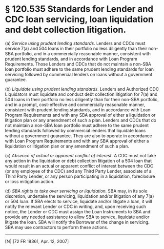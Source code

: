 # § 120.535   Standards for Lender and CDC loan servicing, loan liquidation and debt collection litigation.

(a) *Service using prudent lending standards.* Lenders and CDCs must service 7(a) and 504 loans in their portfolio no less diligently than their non-SBA portfolio, and in a commercially reasonable manner, consistent with prudent lending standards, and in accordance with Loan Program Requirements. Those Lenders and CDCs that do not maintain a non-SBA loan portfolio must adhere to the same prudent lending standards for loan servicing followed by commercial lenders on loans without a government guarantee.


(b) *Liquidate using prudent lending standards.* Lenders and Authorized CDC Liquidators must liquidate and conduct debt collection litigation for 7(a) and 504 loans in their portfolio no less diligently than for their non-SBA portfolio, and in a prompt, cost-effective and commercially reasonable manner, consistent with prudent lending standards, and in accordance with Loan Program Requirements and with any SBA approval of either a liquidation or litigation plan or any amendment of such a plan. Lenders and CDCs that do not maintain a non-SBA loan portfolio must adhere to the same prudent lending standards followed by commercial lenders that liquidate loans without a government guarantee. They are also to operate in accordance with Loan Program Requirements and with any SBA approval of either a liquidation or litigation plan or any amendment of such a plan.


(c) *Absence of actual or apparent conflict of interest.* A CDC must not take any action in the liquidation or debt collection litigation of a 504 loan that would result in an actual or apparent conflict of interest between the CDC (or any employee of the CDC) and any Third Party Lender, associate of a Third Party Lender, or any person participating in a liquidation, foreclosure or loss mitigation action.


(d) *SBA rights to take over servicing or liquidation.* SBA may, in its sole discretion, undertake the servicing, liquidation and/or litigation of any 7(a) or 504 loan. If SBA elects to service, liquidate and/or litigate a loan, it will notify the relevant Lender or CDC in writing, and, upon receiving such notice, the Lender or CDC must assign the Loan Instruments to SBA and provide any needed assistance to allow SBA to service, liquidate and/or litigate the loan. SBA will notify the Borrower of the change in servicing. SBA may use contractors to perform these actions.



---

[N] [72 FR 18361, Apr. 12, 2007]





